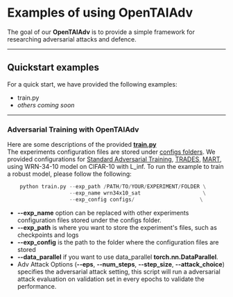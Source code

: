 # Examples of using OpenTAIAdv
The goal of our **OpenTAIAdv** is to provide a simple framework for researching adversarial attacks and defence.

---
## Quickstart examples
For a quick start, we have provided the following examples:
- train.py
- *others coming soon*

---
### Adversarial Training with OpenTAIAdv
Here are some descriptions of the provided [**train.py**](train.py) \
The experiments configuration files are stored under [configs folders](configs/). We provided configurations for [Standard Adversarial Training](https://arxiv.org/abs/1706.06083), [TRADES](https://arxiv.org/pdf/1901.08573.pdf), [MART](https://openreview.net/forum?id=rklOg6EFwS), using WRN-34-10 model on CIFAR-10 with L_inf.
To run the example to train a robust model, please follow the following:
```python
    python train.py --exp_path /PATH/TO/YOUR/EXPERIMENT/FOLDER \
                    --exp_name wrn34x10_sat                    \
                    --exp_config configs/                     \
```
 - **--exp_name** option can be replaced with other experiments configuration files stored under the configs folder.
 - **--exp_path** is where you want to store the experiment's files, such as checkpoints and logs
 - **--exp_config** is the path to the folder where the configuration files are stored
 - **--data_parallel** if you want to use data_parallel **torch.nn.DataParallel**.
 - Adv Attack Options (**--eps**, **--num_steps**, **--step_size**, **--attack_choice**) specifies the adversarial attack setting, this script will run a adversarial attack evaluation on validation set in every epochs to validate the performance.
